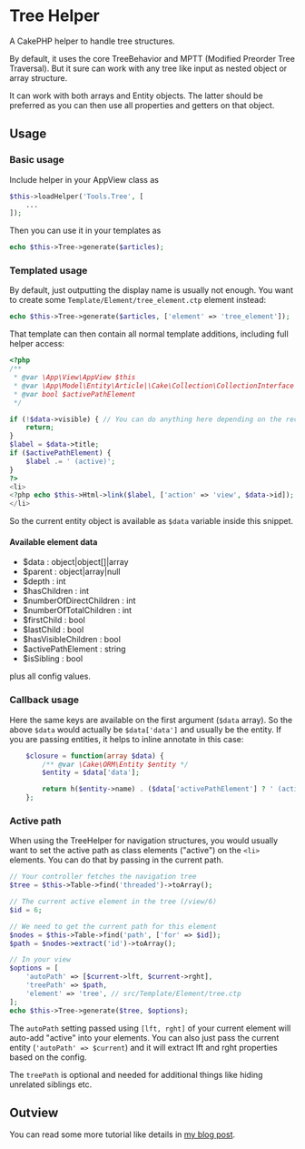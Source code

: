 # Tree Helper

A CakePHP helper to handle tree structures.

By default, it uses the core TreeBehavior and MPTT (Modified Preorder Tree Traversal).
But it sure can work with any tree like input as nested object or array structure.

It can work with both arrays and Entity objects. The latter should be preferred as you can
then use all properties and getters on that object.

## Usage

### Basic usage
Include helper in your AppView class as
```php
$this->loadHelper('Tools.Tree', [
    ...
]);
```

Then you can use it in your templates as
```php
echo $this->Tree->generate($articles);
```

### Templated usage
By default, just outputting the display name is usually not enough.
You want to create some `Template/Element/tree_element.ctp` element instead:

```php
echo $this->Tree->generate($articles, ['element' => 'tree_element']);
```

That template can then contain all normal template additions, including full helper access:

```php
<?php
/**
 * @var \App\View\AppView $this
 * @var \App\Model\Entity\Article|\Cake\Collection\CollectionInterface $data
 * @var bool $activePathElement
 */

if (!$data->visible) { // You can do anything here depending on the record content
    return;
}
$label = $data->title;
if ($activePathElement) {
    $label .= ' (active)';
}
?>
<li>
<?php echo $this->Html->link($label, ['action' => 'view', $data->id]); ?>
</li>
```

So the current entity object is available as `$data` variable inside this snippet.

#### Available element data

- $data : object|object[]|array
- $parent : object|array|null
- $depth : int
- $hasChildren : int
- $numberOfDirectChildren : int
- $numberOfTotalChildren : int
- $firstChild : bool
- $lastChild : bool
- $hasVisibleChildren : bool
- $activePathElement : string
- $isSibling : bool

plus all config values.

### Callback usage

Here the same keys are available on the first argument (`$data` array). So the above `$data` would actually be
`$data['data']` and usually be the entity.
If you are passing entities, it helps to inline annotate in this case:
```php
    $closure = function(array $data) {
        /** @var \Cake\ORM\Entity $entity */
        $entity = $data['data'];

        return h($entity->name) . ($data['activePathElement'] ? ' (active)' : '');
    };
```

### Active path
When using the TreeHelper for navigation structures, you would usually want to set the active path as class elements ("active")
on the `<li>` elements.
You can do that by passing in the current path.
```php
// Your controller fetches the navigation tree
$tree = $this->Table->find('threaded')->toArray();

// The current active element in the tree (/view/6)
$id = 6;

// We need to get the current path for this element
$nodes = $this->Table->find('path', ['for' => $id]);
$path = $nodes->extract('id')->toArray();

// In your view
$options = [
    'autoPath' => [$current->lft, $current->rght],
    'treePath' => $path,
    'element' => 'tree', // src/Template/Element/tree.ctp
];
echo $this->Tree->generate($tree, $options);
```
The `autoPath` setting passed using `[lft, rght]` of your current element will auto-add "active" into your elements.
You can also just pass the current entity (`'autoPath' => $current`) and it will extract lft and rght properties based on the config.

The `treePath` is optional and needed for additional things like hiding unrelated siblings etc.

## Outview

You can read some more tutorial like details in [my blog post](https://www.dereuromark.de/2013/02/17/cakephp-and-tree-structures/).
